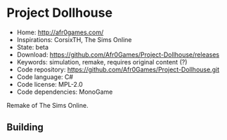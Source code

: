 # Project Dollhouse

- Home: http://afr0games.com/
- Inspirations: CorsixTH, The Sims Online
- State: beta
- Download: https://github.com/Afr0Games/Project-Dollhouse/releases
- Keywords: simulation, remake, requires original content (?)
- Code repository: https://github.com/Afr0Games/Project-Dollhouse.git
- Code language: C#
- Code license: MPL-2.0
- Code dependencies: MonoGame

Remake of The Sims Online.

## Building
